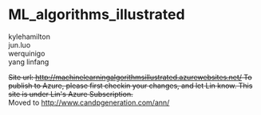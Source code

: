 # ML_algorithms_illustrated   
kylehamilton   
jun.luo   
werquinigo  
yang linfang  

~~Site url: http://machinelearningalgorithmsillustrated.azurewebsites.net/
To publish to Azure, please first checkin your changes, and let Lin know. 
This site is under Lin's Azure Subscription.~~   
Moved to http://www.candpgeneration.com/ann/

